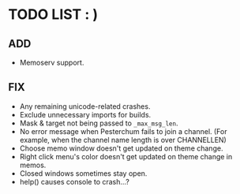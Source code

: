 # TODO LIST : )

## ADD
 - Memoserv support.

## FIX
 - Any remaining unicode-related crashes.
 - Exclude unnecessary imports for builds.
 - Mask & target not being passed to ``_max_msg_len``.
 - No error message when Pesterchum fails to join a channel. (For example, when the channel name length is over CHANNELLEN)
 - Choose memo window doesn't get updated on theme change.
 - Right click menu's color doesn't get updated on theme change in memos.
 - Closed windows sometimes stay open.
 - help() causes console to crash...? 